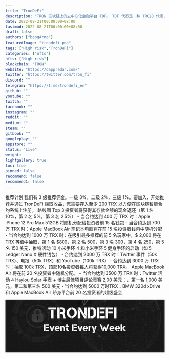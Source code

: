 ```yaml
---
title: "TronDeFi"
description: "TRON 区块链上的去中心化金融平台 TDF。 TDF 代币是一种 TRC20 代币，它将提供从未来获得红利的机会"
date: 2022-08-21T00:00:00+08:00
lastmod: 2022-08-21T00:00:00+08:00
draft: false
authors: ["boogArno"]
featuredImage: "trondefi.png"
tags: ["High risk","TronDeFi"]
categories: ["nfts"]
nfts: ["High risk"]
blockchain: "TRON"
website: "https://dappradar.com/"
twitter: "https://twitter.com/tron_fi"
discord: ""
telegram: "https://t.me/trondefi_en"
github: ""
youtube: ""
twitch: ""
facebook: ""
instagram: ""
reddit: ""
medium: ""
steam: ""
gitbook: ""
googleplay: ""
appstore: ""
status: "Live"
weight: 
lightgallery: true
toc: true
pinned: false
recommend: false
recommend1: false
---
```

推荐计划 我们有 3 级推荐佣金。一级 3%，二级 2%，三级 1%。要加入、开始推荐并通过 TronDeFi 赚取收益，您需要存入至少 200 TRX 以方便在区块链智能合约系统上注册。
路线图 Top 3 投资者将获得其存款金额的现金返还（第 1 名 10%，第 2 名 5%，第 3 名 2.5%） - 当合约达到 400 万 TRX 时：Apple iPhone 12 Pro Max 512GB 将随机分配给投资者前 15 名钱包 - 当合约达到 700 万 TRX 时：Apple MacBook Air 笔记本电脑将在前 15 名投资者钱包中随机分配 - 当合约达到 1000 万 TRX 时：在吸引最多推荐的前 5 名玩家中，$ 2,000 将在 TRX 等值中抽取，第 1 名 $800，第 2 名 500，第 3 名 300，第 4 名 250，第 5 名 150 美元，推特活动 10 小米手环 4 和小米手环 5 健身手环的启动（如 5 Ledger Nano X 硬件钱包） - 合约达到 2000 万 TRX 时：Twitter 事件（50k TRX）、电报（50k TRX）和 YouTube（100k TRX） - 合约达到 3000 万 TRX 时：抽取 100k TRX，顶部10名投资者每人将获得10,000 TRX。 Apple MacBook Air 将在前 20 名投资者中随机分配。 - 当合约达到 3500 万 TRX 时：Twitter 活动 4 Haylou Solar 手表 + 博主最佳项目评论竞赛 2,00 美元：，第一名 1,000 美元，第二和第三名 500 美元 - 当合约达到 5000 万时TRX：BMW 320d xDrive 和 Apple MacBook Air 跻身平台前 20 名投资者的超级盛会

![1080x360](1080x360.jpg)